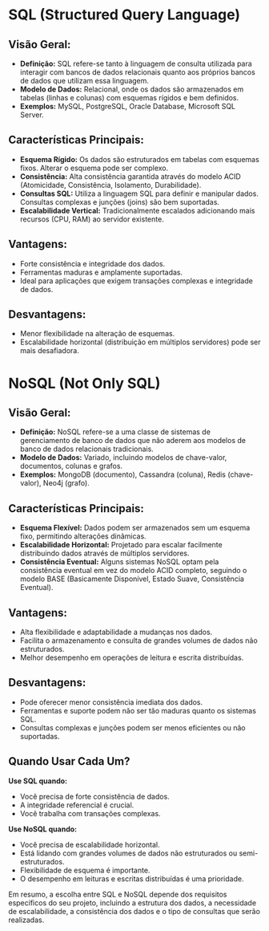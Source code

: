 # SQL (Structured Query Language)

## Visão Geral:

- **Definição:** SQL refere-se tanto à linguagem de consulta utilizada para interagir com bancos de dados relacionais quanto aos próprios bancos de dados que utilizam essa linguagem.
- **Modelo de Dados:** Relacional, onde os dados são armazenados em tabelas (linhas e colunas) com esquemas rígidos e bem definidos.
- **Exemplos:** MySQL, PostgreSQL, Oracle Database, Microsoft SQL Server.

## Características Principais:

- **Esquema Rígido:** Os dados são estruturados em tabelas com esquemas fixos. Alterar o esquema pode ser complexo.
- **Consistência:** Alta consistência garantida através do modelo ACID (Atomicidade, Consistência, Isolamento, Durabilidade).
- **Consultas SQL:** Utiliza a linguagem SQL para definir e manipular dados. Consultas complexas e junções (joins) são bem suportadas.
- **Escalabilidade Vertical:** Tradicionalmente escalados adicionando mais recursos (CPU, RAM) ao servidor existente.

## Vantagens:

- Forte consistência e integridade dos dados.
- Ferramentas maduras e amplamente suportadas.
- Ideal para aplicações que exigem transações complexas e integridade de dados.

## Desvantagens:

- Menor flexibilidade na alteração de esquemas.
- Escalabilidade horizontal (distribuição em múltiplos servidores) pode ser mais desafiadora.

# NoSQL (Not Only SQL)

## Visão Geral:

- **Definição:** NoSQL refere-se a uma classe de sistemas de gerenciamento de banco de dados que não aderem aos modelos de banco de dados relacionais tradicionais.
- **Modelo de Dados:** Variado, incluindo modelos de chave-valor, documentos, colunas e grafos.
- **Exemplos:** MongoDB (documento), Cassandra (coluna), Redis (chave-valor), Neo4j (grafo).

## Características Principais:

- **Esquema Flexível:** Dados podem ser armazenados sem um esquema fixo, permitindo alterações dinâmicas.
- **Escalabilidade Horizontal:** Projetado para escalar facilmente distribuindo dados através de múltiplos servidores.
- **Consistência Eventual:** Alguns sistemas NoSQL optam pela consistência eventual em vez do modelo ACID completo, seguindo o modelo BASE (Basicamente Disponível, Estado Suave, Consistência Eventual).

## Vantagens:

- Alta flexibilidade e adaptabilidade a mudanças nos dados.
- Facilita o armazenamento e consulta de grandes volumes de dados não estruturados.
- Melhor desempenho em operações de leitura e escrita distribuídas.

## Desvantagens:

- Pode oferecer menor consistência imediata dos dados.
- Ferramentas e suporte podem não ser tão maduras quanto os sistemas SQL.
- Consultas complexas e junções podem ser menos eficientes ou não suportadas.

## Quando Usar Cada Um?

**Use SQL quando:**

- Você precisa de forte consistência de dados.
- A integridade referencial é crucial.
- Você trabalha com transações complexas.

**Use NoSQL quando:**

- Você precisa de escalabilidade horizontal.
- Está lidando com grandes volumes de dados não estruturados ou semi-estruturados.
- Flexibilidade de esquema é importante.
- O desempenho em leituras e escritas distribuídas é uma prioridade.

Em resumo, a escolha entre SQL e NoSQL depende dos requisitos específicos do seu projeto, incluindo a estrutura dos dados, a necessidade de escalabilidade, a consistência dos dados e o tipo de consultas que serão realizadas.
